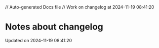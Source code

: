 // Auto-generated Docs file
// Work on changelog at 2024-11-19 08:41:20
# Notes about changelog
Updated on 2024-11-19 08:41:20
